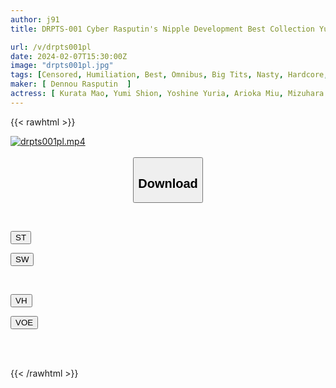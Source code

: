 ```yaml
---
author: j91
title: DRPTS-001 Cyber Rasputin's Nipple Development Best Collection Yuria Yoshine, Misono Mizuhara, On Yumi, Mao Kurata, Miu Arioka

url: /v/drpts001pl
date: 2024-02-07T15:30:00Z
image: "drpts001pl.jpg"
tags: [Censored, Humiliation, Best, Omnibus, Big Tits, Nasty, Hardcore, Breasts, 4HR+	]
maker: [ Dennou Rasputin  ]
actress: [ Kurata Mao, Yumi Shion, Yoshine Yuria, Arioka Miu, Mizuhara Misono ]
---
```



{{< rawhtml >}}

<div class="video" data-videoid="O4ay2l3ojlT9pb">
    <a href="javascript:;">
        <img src="/v/drpts001pl/drpts001pl.jpg" width="WIDTH" height="HEIGHT" alt="drpts001pl.mp4" loading="lazy">
    </a>
</div>

<script type="text/javascript" src="https://j91.asia/asset/on-demand-st.js"></script>

<br>
  <link rel="stylesheet" href="https://j91.asia/asset/bs5.css">
  
  <center>
  <button class="btn btn-primary" type="button" data-bs-toggle="collapse" data-bs-target=".multi-collapse" aria-expanded="false" aria-controls="multiCollapseExample1 multiCollapseExample2"><h2>Download</h2></button></center>
</p>
<div class="row">
  <div class="col">
    <div class="collapse multi-collapse" id="multiCollapseExample1">
      <div class="card card-body">
	      	      <br>
<div class="buttons">  
<p><a href="https://streamtape.to/v/O4ay2l3ojlT9pb" target="_blank"><button class="btn-hover color-3"><i class="fa fa-download"></i> ST</button></a></p>
<p><a href="https://cdnwish.com/qgupc5zju2hd" target="_blank"><button class="btn-hover color-2"><i class="fa fa-download"></i> SW</button></a></p></div>
    </div>
  </div>
</div>
  <div class="col">
    <div class="collapse multi-collapse" id="multiCollapseExample2">
      <div class="card card-body">
	      <br>
<div class="buttons">
<p><a href="https://vidhidepro.com/f/r8mebvvrvydu" target="_blank"><button class="btn-hover color-9"><i class="fa fa-download"></i> VH</button></a></p>
<p><a href="https://voe.sx/1k7dl0pdfuw0"><button class="btn-hover color-8"><i class="fa fa-download"></i> VOE</button></a></p></div>
<br><br>
      </div>
    </div>
  </div>
</div>

{{< /rawhtml >}}